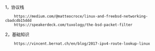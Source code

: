 1，协议栈

        https://medium.com/@matteocroce/linux-and-freebsd-networking-cbadcdb15ddd
        https://speakerdeck.com/tuxology/the-bsd-packet-filter

2，基础知识

        https://vincent.bernat.ch/en/blog/2017-ipv4-route-lookup-linux
